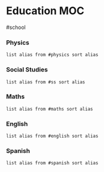 # Education MOC
#school 

### Physics
```dataview
list alias from #physics sort alias
```
### Social Studies
```dataview
list alias from #ss sort alias
```
### Maths
```dataview
list alias from #maths sort alias
```
### English
```dataview
list alias from #english sort alias
```
### Spanish
```dataview
list alias from #spanish sort alias
```

